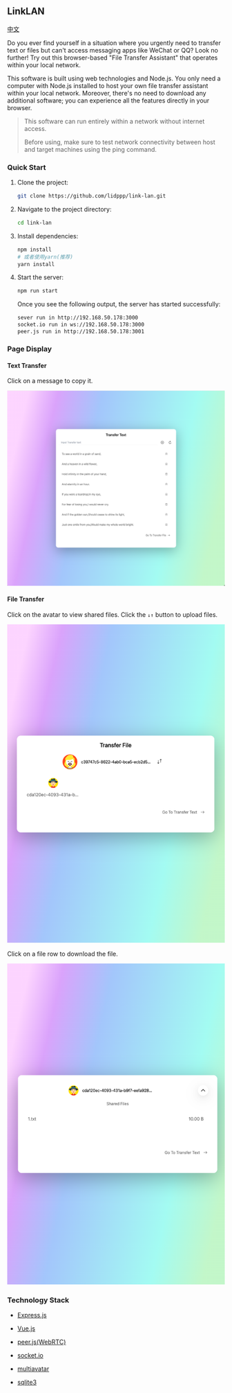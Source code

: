 ## LinkLAN
  
[中文](./README-zh.md)  
  
Do you ever find yourself in a situation where you urgently need to transfer text or files but can't access messaging apps like WeChat or QQ? Look no further! Try out this browser-based "File Transfer Assistant" that operates within your local network.

This software is built using web technologies and Node.js. You only need a computer with Node.js installed to host your own file transfer assistant within your local network. Moreover, there's no need to download any additional software; you can experience all the features directly in your browser.

> This software can run entirely within a network without internet access.
>
> Before using, make sure to test network connectivity between host and target machines using the ping command.

### Quick Start

1. Clone the project:

   ```bash
   git clone https://github.com/lidppp/link-lan.git
   ```

2. Navigate to the project directory:

   ```bash
   cd link-lan
   ```

3. Install dependencies:

   ```bash
   npm install
   # 或者使用yarn(推荐)
   yarn install
   ```

4. Start the server:

   ```bash
   npm run start
   ```

   Once you see the following output, the server has started successfully:

   ```text
   sever run in http://192.168.50.178:3000
   socket.io run in ws://192.168.50.178:3000
   peer.js run in http://192.168.50.178:3001
   ```

### Page Display

#### Text Transfer

Click on a message to copy it.

![image-20240327181125615](./assets/image-20240327181125615.png)

#### File Transfer

Click on the avatar to view shared files. Click the `↓↑` button to upload files.

![image-20240327181240359](./assets/image-20240327181240359.png)

Click on a file row to download the file.

![image-20240327181306599](./assets/image-20240327181306599.png)

### Technology Stack

- [Express.js](https://expressjs.com/)
- [Vue.js](https://vuejs.org/)
- [peer.js(WebRTC)](https://peerjs.com/)
- [socket.io](https://socket.io/)
- [multiavatar](https://multiavatar.com/)

- [sqlite3](https://github.com/TryGhost/node-sqlite3)

